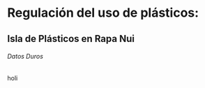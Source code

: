 # Regulación del uso de plásticos:
## Isla de Plásticos en Rapa Nui
###### Datos Duros
holi
###### 
